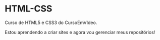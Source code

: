 # HTML-CSS
 Curso de HTML5 e CSS3 do CursoEmVIdeo.

Estou aprendendo a criar sites e agora vou gerenciar meus repositórios!